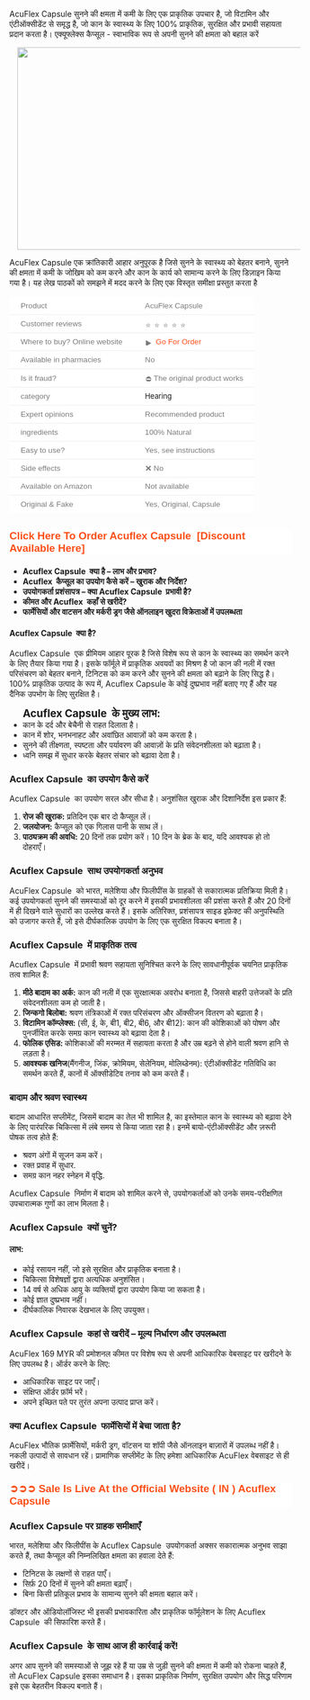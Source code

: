 <p>AcuFlex Capsule सुनने की क्षमता में कमी के लिए एक प्राकृतिक उपचार है, जो विटामिन और एंटीऑक्सीडेंट से समृद्ध है, जो कान के स्वास्थ्य के लिए 100% प्राकृतिक, सुरक्षित और प्रभावी सहायता प्रदान करता है। एक्यूफ्लेक्स कैप्सूल - स्वाभाविक रूप से अपनी सुनने की क्षमता को बहाल करें</p><div class="separator" style="clear: both; text-align: center;"><a href="https://www.healthherb.in/product/acuflex-capsules/" rel="nofollow" style="margin-left: 1em; margin-right: 1em;"><img border="0" data-original-height="768" data-original-width="1366" height="360" src="https://blogger.googleusercontent.com/img/b/R29vZ2xl/AVvXsEjjXcRtCZqaSfXtj3G-BsbgADVyj42Illk4V5dqBhIvkaJGWRjhWsXNTClJdpW_LlWVkMzh-sbYQABEwqk8yD2UoA4L3-Hjq8jXgF6vJbGZS1a8dbKOHNxBHnEw_3m-4DnQKxIYRFNPWUy4d5-BxXtY6jIwkamqw6ut7YcboyPTxjdzuhmPgdqfDkgd_Sj0/w640-h360/Acuflex%20Capsule%20for%20Hearing.jpg" width="640" /></a></div><p>AcuFlex Capsule एक क्रांतिकारी आहार अनुपूरक है जिसे सुनने के स्वास्थ्य को बेहतर बनाने, सुनने की क्षमता में कमी के जोखिम को कम करने और कान के कार्य को सामान्य करने के लिए डिज़ाइन किया गया है। यह लेख पाठकों को समझने में मदद करने के लिए एक विस्तृत समीक्षा प्रस्तुत करता है</p><table style="background-color: white; border-collapse: collapse; border-spacing: 0px; border: 0px; color: #7b7b7b; font-family: &quot;Fira Sans&quot;, Helvetica, Arial, sans-serif; font-feature-settings: inherit; font-kerning: inherit; font-optical-sizing: inherit; font-size-adjust: inherit; font-size: 16px; font-stretch: inherit; font-variant-alternates: inherit; font-variant-east-asian: inherit; font-variant-emoji: inherit; font-variant-numeric: inherit; font-variant-position: inherit; font-variation-settings: inherit; margin: 1em 0px 30px; max-width: 100%; overflow-x: auto; padding: 0px; vertical-align: baseline; width: fit-content; word-break: break-word;"><tbody style="border: 0px; box-sizing: border-box; font-family: inherit; font-feature-settings: inherit; font-kerning: inherit; font-optical-sizing: inherit; font-size-adjust: inherit; font-size: inherit; font-stretch: inherit; font-style: inherit; font-variant: inherit; font-variation-settings: inherit; line-height: inherit; margin: 0px; padding: 0px; vertical-align: baseline;"><tr style="border-bottom: 1px solid rgb(238, 238, 238); border-image: initial; border-left: 0px; border-right: 0px; border-top: 0px; box-sizing: border-box; font-family: inherit; font-feature-settings: inherit; font-kerning: inherit; font-optical-sizing: inherit; font-size-adjust: inherit; font-size: inherit; font-stretch: inherit; font-style: inherit; font-variant: inherit; font-variation-settings: inherit; height: 17px; line-height: inherit; margin: 0px; padding: 0px; vertical-align: baseline;"><td style="border: 0px; box-sizing: border-box; font-family: inherit; font-feature-settings: inherit; font-kerning: inherit; font-optical-sizing: inherit; font-size-adjust: inherit; font-size: 0.85em; font-stretch: inherit; font-style: inherit; font-variant: inherit; font-variation-settings: inherit; height: 17px; line-height: inherit; margin: 0px; padding: 8px 20px; vertical-align: baseline;"><span style="border: 0px; box-sizing: border-box; font-family: inherit; font-feature-settings: inherit; font-kerning: inherit; font-optical-sizing: inherit; font-size-adjust: inherit; font-size: inherit; font-stretch: inherit; font-style: inherit; font-variant: inherit; font-variation-settings: inherit; line-height: inherit; margin: 0px; padding: 0px; vertical-align: baseline;">Product</span></td><td style="border: 0px; box-sizing: border-box; font-feature-settings: inherit; font-kerning: inherit; font-optical-sizing: inherit; font-size-adjust: inherit; font-stretch: inherit; font-variant-alternates: inherit; font-variant-east-asian: inherit; font-variant-emoji: inherit; font-variant-numeric: inherit; font-variant-position: inherit; font-variation-settings: inherit; height: 17px; line-height: inherit; margin: 0px; padding: 8px 20px; vertical-align: baseline;"><span style="font-size: 13.6px;">AcuFlex Capsule</span></td></tr><tr style="border-bottom: 1px solid rgb(238, 238, 238); border-image: initial; border-left: 0px; border-right: 0px; border-top: 0px; box-sizing: border-box; font-family: inherit; font-feature-settings: inherit; font-kerning: inherit; font-optical-sizing: inherit; font-size-adjust: inherit; font-size: inherit; font-stretch: inherit; font-style: inherit; font-variant: inherit; font-variation-settings: inherit; height: 17px; line-height: inherit; margin: 0px; padding: 0px; vertical-align: baseline;"><td style="border: 0px; box-sizing: border-box; font-family: inherit; font-feature-settings: inherit; font-kerning: inherit; font-optical-sizing: inherit; font-size-adjust: inherit; font-size: 0.85em; font-stretch: inherit; font-style: inherit; font-variant: inherit; font-variation-settings: inherit; height: 17px; line-height: inherit; margin: 0px; padding: 8px 20px; vertical-align: baseline;"><span style="border: 0px; box-sizing: border-box; font-family: inherit; font-feature-settings: inherit; font-kerning: inherit; font-optical-sizing: inherit; font-size-adjust: inherit; font-size: inherit; font-stretch: inherit; font-style: inherit; font-variant: inherit; font-variation-settings: inherit; line-height: inherit; margin: 0px; padding: 0px; vertical-align: baseline;">Customer reviews</span></td><td style="border: 0px; box-sizing: border-box; font-family: inherit; font-feature-settings: inherit; font-kerning: inherit; font-optical-sizing: inherit; font-size-adjust: inherit; font-size: 0.85em; font-stretch: inherit; font-style: inherit; font-variant: inherit; font-variation-settings: inherit; height: 17px; line-height: inherit; margin: 0px; padding: 8px 20px; vertical-align: baseline;"><span style="border: 0px; box-sizing: border-box; font-family: inherit; font-feature-settings: inherit; font-kerning: inherit; font-optical-sizing: inherit; font-size-adjust: inherit; font-size: inherit; font-stretch: inherit; font-style: inherit; font-variant: inherit; font-variation-settings: inherit; line-height: inherit; margin: 0px; padding: 0px; vertical-align: baseline;"><img alt="⭐️" class="emoji" data-pin-no-hover="true" decoding="async" draggable="false" height="5" loading="lazy" role="img" src="https://s.w.org/images/core/emoji/14.0.0/svg/2b50.svg" style="background: none; border: none; box-shadow: none; box-sizing: border-box; display: inline; font-family: inherit; font-feature-settings: inherit; font-kerning: inherit; font-optical-sizing: inherit; font-size-adjust: inherit; font-size: inherit; font-stretch: inherit; font-style: inherit; font-variant: inherit; font-variation-settings: inherit; height: 1em; line-height: inherit; margin: 0px 0.07em; max-width: 100%; padding: 0px; vertical-align: -0.1em; width: 1em;" width="5" /><img alt="⭐️" class="emoji" data-pin-no-hover="true" decoding="async" draggable="false" role="img" src="https://s.w.org/images/core/emoji/14.0.0/svg/2b50.svg" style="background: none; border: none; box-shadow: none; box-sizing: border-box; display: inline; font-family: inherit; font-feature-settings: inherit; font-kerning: inherit; font-optical-sizing: inherit; font-size-adjust: inherit; font-size: inherit; font-stretch: inherit; font-style: inherit; font-variant: inherit; font-variation-settings: inherit; height: 1em; line-height: inherit; margin: 0px 0.07em; max-width: 100%; padding: 0px; vertical-align: -0.1em; width: 1em;" /><img alt="⭐️" class="emoji" data-pin-no-hover="true" decoding="async" draggable="false" role="img" src="https://s.w.org/images/core/emoji/14.0.0/svg/2b50.svg" style="background: none; border: none; box-shadow: none; box-sizing: border-box; display: inline; font-family: inherit; font-feature-settings: inherit; font-kerning: inherit; font-optical-sizing: inherit; font-size-adjust: inherit; font-size: inherit; font-stretch: inherit; font-style: inherit; font-variant: inherit; font-variation-settings: inherit; height: 1em; line-height: inherit; margin: 0px 0.07em; max-width: 100%; padding: 0px; vertical-align: -0.1em; width: 1em;" /><img alt="⭐️" class="emoji" data-pin-no-hover="true" decoding="async" draggable="false" role="img" src="https://s.w.org/images/core/emoji/14.0.0/svg/2b50.svg" style="background: none; border: none; box-shadow: none; box-sizing: border-box; display: inline; font-family: inherit; font-feature-settings: inherit; font-kerning: inherit; font-optical-sizing: inherit; font-size-adjust: inherit; font-size: inherit; font-stretch: inherit; font-style: inherit; font-variant: inherit; font-variation-settings: inherit; height: 1em; line-height: inherit; margin: 0px 0.07em; max-width: 100%; padding: 0px; vertical-align: -0.1em; width: 1em;" /><img alt="⭐️" class="emoji" data-pin-no-hover="true" decoding="async" draggable="false" role="img" src="https://s.w.org/images/core/emoji/14.0.0/svg/2b50.svg" style="background: none; border: none; box-shadow: none; box-sizing: border-box; display: inline; font-family: inherit; font-feature-settings: inherit; font-kerning: inherit; font-optical-sizing: inherit; font-size-adjust: inherit; font-size: inherit; font-stretch: inherit; font-style: inherit; font-variant: inherit; font-variation-settings: inherit; height: 1em; line-height: inherit; margin: 0px 0.07em; max-width: 100%; padding: 0px; vertical-align: -0.1em; width: 1em;" /></span></td></tr><tr style="border-bottom: 1px solid rgb(238, 238, 238); border-image: initial; border-left: 0px; border-right: 0px; border-top: 0px; box-sizing: border-box; font-family: inherit; font-feature-settings: inherit; font-kerning: inherit; font-optical-sizing: inherit; font-size-adjust: inherit; font-size: inherit; font-stretch: inherit; font-style: inherit; font-variant: inherit; font-variation-settings: inherit; height: 17px; line-height: inherit; margin: 0px; padding: 0px; vertical-align: baseline;"><td style="border: 0px; box-sizing: border-box; font-family: inherit; font-feature-settings: inherit; font-kerning: inherit; font-optical-sizing: inherit; font-size-adjust: inherit; font-size: 0.85em; font-stretch: inherit; font-style: inherit; font-variant: inherit; font-variation-settings: inherit; height: 17px; line-height: inherit; margin: 0px; padding: 8px 20px; vertical-align: baseline;"><span style="border: 0px; box-sizing: border-box; font-family: inherit; font-feature-settings: inherit; font-kerning: inherit; font-optical-sizing: inherit; font-size-adjust: inherit; font-size: inherit; font-stretch: inherit; font-style: inherit; font-variant: inherit; font-variation-settings: inherit; line-height: inherit; margin: 0px; padding: 0px; vertical-align: baseline;">Where to buy? Online website</span></td><td style="border: 0px; box-sizing: border-box; font-family: inherit; font-feature-settings: inherit; font-kerning: inherit; font-optical-sizing: inherit; font-size-adjust: inherit; font-size: 0.85em; font-stretch: inherit; font-style: inherit; font-variant: inherit; font-variation-settings: inherit; height: 17px; line-height: inherit; margin: 0px; padding: 8px 20px; vertical-align: baseline;"><span style="border: 0px; box-sizing: border-box; font-family: inherit; font-feature-settings: inherit; font-kerning: inherit; font-optical-sizing: inherit; font-size-adjust: inherit; font-size: inherit; font-stretch: inherit; font-style: inherit; font-variant: inherit; font-variation-settings: inherit; line-height: inherit; margin: 0px; padding: 0px; vertical-align: baseline;"><img alt="▶️" class="emoji" data-pin-no-hover="true" decoding="async" draggable="false" role="img" src="https://s.w.org/images/core/emoji/15.0.3/svg/25b6.svg" style="background: none; border: none; box-shadow: none; box-sizing: border-box; display: inline; font-family: inherit; font-feature-settings: inherit; font-kerning: inherit; font-optical-sizing: inherit; font-size-adjust: inherit; font-size: inherit; font-stretch: inherit; font-style: inherit; font-variant: inherit; font-variation-settings: inherit; height: 1em; line-height: inherit; margin: 0px 0.07em; max-width: 100%; padding: 0px; vertical-align: -0.1em; width: 1em;" />&nbsp;<a href="https://www.healthherb.in/product/acuflex-capsules/" rel="nofollow" style="background: transparent; border: 0px; box-sizing: border-box; color: #fd4f18; cursor: pointer; font-family: inherit; font-feature-settings: inherit; font-kerning: inherit; font-optical-sizing: inherit; font-size-adjust: inherit; font-size: inherit; font-stretch: inherit; font-style: inherit; font-variant: inherit; font-variation-settings: inherit; line-height: inherit; margin: 0px; padding: 0px; text-decoration-line: none; vertical-align: baseline;">Go For Order</a></span></td></tr><tr style="border-bottom: 1px solid rgb(238, 238, 238); border-image: initial; border-left: 0px; border-right: 0px; border-top: 0px; box-sizing: border-box; font-family: inherit; font-feature-settings: inherit; font-kerning: inherit; font-optical-sizing: inherit; font-size-adjust: inherit; font-size: inherit; font-stretch: inherit; font-style: inherit; font-variant: inherit; font-variation-settings: inherit; height: 17px; line-height: inherit; margin: 0px; padding: 0px; vertical-align: baseline;"><td style="border: 0px; box-sizing: border-box; font-family: inherit; font-feature-settings: inherit; font-kerning: inherit; font-optical-sizing: inherit; font-size-adjust: inherit; font-size: 0.85em; font-stretch: inherit; font-style: inherit; font-variant: inherit; font-variation-settings: inherit; height: 17px; line-height: inherit; margin: 0px; padding: 8px 20px; vertical-align: baseline;"><span style="border: 0px; box-sizing: border-box; font-family: inherit; font-feature-settings: inherit; font-kerning: inherit; font-optical-sizing: inherit; font-size-adjust: inherit; font-size: inherit; font-stretch: inherit; font-style: inherit; font-variant: inherit; font-variation-settings: inherit; line-height: inherit; margin: 0px; padding: 0px; vertical-align: baseline;">Available in pharmacies</span></td><td style="border: 0px; box-sizing: border-box; font-family: inherit; font-feature-settings: inherit; font-kerning: inherit; font-optical-sizing: inherit; font-size-adjust: inherit; font-size: 0.85em; font-stretch: inherit; font-style: inherit; font-variant: inherit; font-variation-settings: inherit; height: 17px; line-height: inherit; margin: 0px; padding: 8px 20px; vertical-align: baseline;"><span style="border: 0px; box-sizing: border-box; font-family: inherit; font-feature-settings: inherit; font-kerning: inherit; font-optical-sizing: inherit; font-size-adjust: inherit; font-size: inherit; font-stretch: inherit; font-style: inherit; font-variant: inherit; font-variation-settings: inherit; line-height: inherit; margin: 0px; padding: 0px; vertical-align: baseline;">No</span></td></tr><tr style="border-bottom: 1px solid rgb(238, 238, 238); border-image: initial; border-left: 0px; border-right: 0px; border-top: 0px; box-sizing: border-box; font-family: inherit; font-feature-settings: inherit; font-kerning: inherit; font-optical-sizing: inherit; font-size-adjust: inherit; font-size: inherit; font-stretch: inherit; font-style: inherit; font-variant: inherit; font-variation-settings: inherit; height: 17px; line-height: inherit; margin: 0px; padding: 0px; vertical-align: baseline;"><td style="border: 0px; box-sizing: border-box; font-family: inherit; font-feature-settings: inherit; font-kerning: inherit; font-optical-sizing: inherit; font-size-adjust: inherit; font-size: 0.85em; font-stretch: inherit; font-style: inherit; font-variant: inherit; font-variation-settings: inherit; height: 17px; line-height: inherit; margin: 0px; padding: 8px 20px; vertical-align: baseline;"><span style="border: 0px; box-sizing: border-box; font-family: inherit; font-feature-settings: inherit; font-kerning: inherit; font-optical-sizing: inherit; font-size-adjust: inherit; font-size: inherit; font-stretch: inherit; font-style: inherit; font-variant: inherit; font-variation-settings: inherit; line-height: inherit; margin: 0px; padding: 0px; vertical-align: baseline;">Is it fraud?</span></td><td style="border: 0px; box-sizing: border-box; font-family: inherit; font-feature-settings: inherit; font-kerning: inherit; font-optical-sizing: inherit; font-size-adjust: inherit; font-size: 0.85em; font-stretch: inherit; font-style: inherit; font-variant: inherit; font-variation-settings: inherit; height: 17px; line-height: inherit; margin: 0px; padding: 8px 20px; vertical-align: baseline;"><span style="border: 0px; box-sizing: border-box; font-family: inherit; font-feature-settings: inherit; font-kerning: inherit; font-optical-sizing: inherit; font-size-adjust: inherit; font-size: inherit; font-stretch: inherit; font-style: inherit; font-variant: inherit; font-variation-settings: inherit; line-height: inherit; margin: 0px; padding: 0px; vertical-align: baseline;"><img alt="⛔️" class="emoji" data-pin-no-hover="true" decoding="async" draggable="false" height="12" loading="lazy" role="img" src="https://s.w.org/images/core/emoji/14.0.0/svg/26d4.svg" style="background: none; border: none; box-shadow: none; box-sizing: border-box; display: inline; font-family: inherit; font-feature-settings: inherit; font-kerning: inherit; font-optical-sizing: inherit; font-size-adjust: inherit; font-size: inherit; font-stretch: inherit; font-style: inherit; font-variant: inherit; font-variation-settings: inherit; height: 1em; line-height: inherit; margin: 0px 0.07em; max-width: 100%; padding: 0px; vertical-align: -0.1em; width: 1em;" width="12" />The original product works</span></td></tr><tr style="border-bottom: 1px solid rgb(238, 238, 238); border-image: initial; border-left: 0px; border-right: 0px; border-top: 0px; box-sizing: border-box; font-family: inherit; font-feature-settings: inherit; font-kerning: inherit; font-optical-sizing: inherit; font-size-adjust: inherit; font-size: inherit; font-stretch: inherit; font-style: inherit; font-variant: inherit; font-variation-settings: inherit; height: 17px; line-height: inherit; margin: 0px; padding: 0px; vertical-align: baseline;"><td style="border: 0px; box-sizing: border-box; font-family: inherit; font-feature-settings: inherit; font-kerning: inherit; font-optical-sizing: inherit; font-size-adjust: inherit; font-size: 0.85em; font-stretch: inherit; font-style: inherit; font-variant: inherit; font-variation-settings: inherit; height: 17px; line-height: inherit; margin: 0px; padding: 8px 20px; vertical-align: baseline;"><span style="border: 0px; box-sizing: border-box; font-family: inherit; font-feature-settings: inherit; font-kerning: inherit; font-optical-sizing: inherit; font-size-adjust: inherit; font-size: inherit; font-stretch: inherit; font-style: inherit; font-variant: inherit; font-variation-settings: inherit; line-height: inherit; margin: 0px; padding: 0px; vertical-align: baseline;">category</span></td><td style="border: 0px; box-sizing: border-box; font-family: inherit; font-feature-settings: inherit; font-kerning: inherit; font-optical-sizing: inherit; font-size-adjust: inherit; font-size: 0.85em; font-stretch: inherit; font-style: inherit; font-variant: inherit; font-variation-settings: inherit; height: 17px; line-height: inherit; margin: 0px; padding: 8px 20px; vertical-align: baseline;"><a href="https://www.healthherb.in/product-category/hearing/" rel="tag" style="box-sizing: border-box; font-family: Inter, sans-serif; font-size: 13px; letter-spacing: -0.16px; line-height: 1; text-decoration-line: none;">Hearing</a></td></tr><tr style="border-bottom: 1px solid rgb(238, 238, 238); border-image: initial; border-left: 0px; border-right: 0px; border-top: 0px; box-sizing: border-box; font-family: inherit; font-feature-settings: inherit; font-kerning: inherit; font-optical-sizing: inherit; font-size-adjust: inherit; font-size: inherit; font-stretch: inherit; font-style: inherit; font-variant: inherit; font-variation-settings: inherit; height: 17px; line-height: inherit; margin: 0px; padding: 0px; vertical-align: baseline;"><td style="border: 0px; box-sizing: border-box; font-family: inherit; font-feature-settings: inherit; font-kerning: inherit; font-optical-sizing: inherit; font-size-adjust: inherit; font-size: 0.85em; font-stretch: inherit; font-style: inherit; font-variant: inherit; font-variation-settings: inherit; height: 17px; line-height: inherit; margin: 0px; padding: 8px 20px; vertical-align: baseline;"><span style="border: 0px; box-sizing: border-box; font-family: inherit; font-feature-settings: inherit; font-kerning: inherit; font-optical-sizing: inherit; font-size-adjust: inherit; font-size: inherit; font-stretch: inherit; font-style: inherit; font-variant: inherit; font-variation-settings: inherit; line-height: inherit; margin: 0px; padding: 0px; vertical-align: baseline;">Expert opinions</span></td><td style="border: 0px; box-sizing: border-box; font-family: inherit; font-feature-settings: inherit; font-kerning: inherit; font-optical-sizing: inherit; font-size-adjust: inherit; font-size: 0.85em; font-stretch: inherit; font-style: inherit; font-variant: inherit; font-variation-settings: inherit; height: 17px; line-height: inherit; margin: 0px; padding: 8px 20px; vertical-align: baseline;"><span style="border: 0px; box-sizing: border-box; font-family: inherit; font-feature-settings: inherit; font-kerning: inherit; font-optical-sizing: inherit; font-size-adjust: inherit; font-size: inherit; font-stretch: inherit; font-style: inherit; font-variant: inherit; font-variation-settings: inherit; line-height: inherit; margin: 0px; padding: 0px; vertical-align: baseline;">Recommended product</span></td></tr><tr style="border-bottom: 1px solid rgb(238, 238, 238); border-image: initial; border-left: 0px; border-right: 0px; border-top: 0px; box-sizing: border-box; font-family: inherit; font-feature-settings: inherit; font-kerning: inherit; font-optical-sizing: inherit; font-size-adjust: inherit; font-size: inherit; font-stretch: inherit; font-style: inherit; font-variant: inherit; font-variation-settings: inherit; height: 17px; line-height: inherit; margin: 0px; padding: 0px; vertical-align: baseline;"><td style="border: 0px; box-sizing: border-box; font-family: inherit; font-feature-settings: inherit; font-kerning: inherit; font-optical-sizing: inherit; font-size-adjust: inherit; font-size: 0.85em; font-stretch: inherit; font-style: inherit; font-variant: inherit; font-variation-settings: inherit; height: 17px; line-height: inherit; margin: 0px; padding: 8px 20px; vertical-align: baseline;"><span style="border: 0px; box-sizing: border-box; font-family: inherit; font-feature-settings: inherit; font-kerning: inherit; font-optical-sizing: inherit; font-size-adjust: inherit; font-size: inherit; font-stretch: inherit; font-style: inherit; font-variant: inherit; font-variation-settings: inherit; line-height: inherit; margin: 0px; padding: 0px; vertical-align: baseline;">ingredients</span></td><td style="border: 0px; box-sizing: border-box; font-family: inherit; font-feature-settings: inherit; font-kerning: inherit; font-optical-sizing: inherit; font-size-adjust: inherit; font-size: 0.85em; font-stretch: inherit; font-style: inherit; font-variant: inherit; font-variation-settings: inherit; height: 17px; line-height: inherit; margin: 0px; padding: 8px 20px; vertical-align: baseline;"><span style="border: 0px; box-sizing: border-box; font-family: inherit; font-feature-settings: inherit; font-kerning: inherit; font-optical-sizing: inherit; font-size-adjust: inherit; font-size: inherit; font-stretch: inherit; font-style: inherit; font-variant: inherit; font-variation-settings: inherit; line-height: inherit; margin: 0px; padding: 0px; vertical-align: baseline;">100% Natural</span></td></tr><tr style="border-bottom: 1px solid rgb(238, 238, 238); border-image: initial; border-left: 0px; border-right: 0px; border-top: 0px; box-sizing: border-box; font-family: inherit; font-feature-settings: inherit; font-kerning: inherit; font-optical-sizing: inherit; font-size-adjust: inherit; font-size: inherit; font-stretch: inherit; font-style: inherit; font-variant: inherit; font-variation-settings: inherit; height: 17px; line-height: inherit; margin: 0px; padding: 0px; vertical-align: baseline;"><td style="border: 0px; box-sizing: border-box; font-family: inherit; font-feature-settings: inherit; font-kerning: inherit; font-optical-sizing: inherit; font-size-adjust: inherit; font-size: 0.85em; font-stretch: inherit; font-style: inherit; font-variant: inherit; font-variation-settings: inherit; height: 17px; line-height: inherit; margin: 0px; padding: 8px 20px; vertical-align: baseline;"><span style="border: 0px; box-sizing: border-box; font-family: inherit; font-feature-settings: inherit; font-kerning: inherit; font-optical-sizing: inherit; font-size-adjust: inherit; font-size: inherit; font-stretch: inherit; font-style: inherit; font-variant: inherit; font-variation-settings: inherit; line-height: inherit; margin: 0px; padding: 0px; vertical-align: baseline;">Easy to use?</span></td><td style="border: 0px; box-sizing: border-box; font-family: inherit; font-feature-settings: inherit; font-kerning: inherit; font-optical-sizing: inherit; font-size-adjust: inherit; font-size: 0.85em; font-stretch: inherit; font-style: inherit; font-variant: inherit; font-variation-settings: inherit; height: 17px; line-height: inherit; margin: 0px; padding: 8px 20px; vertical-align: baseline;"><span style="border: 0px; box-sizing: border-box; font-family: inherit; font-feature-settings: inherit; font-kerning: inherit; font-optical-sizing: inherit; font-size-adjust: inherit; font-size: inherit; font-stretch: inherit; font-style: inherit; font-variant: inherit; font-variation-settings: inherit; line-height: inherit; margin: 0px; padding: 0px; vertical-align: baseline;">Yes, see instructions</span></td></tr><tr style="border-bottom: 1px solid rgb(238, 238, 238); border-image: initial; border-left: 0px; border-right: 0px; border-top: 0px; box-sizing: border-box; font-family: inherit; font-feature-settings: inherit; font-kerning: inherit; font-optical-sizing: inherit; font-size-adjust: inherit; font-size: inherit; font-stretch: inherit; font-style: inherit; font-variant: inherit; font-variation-settings: inherit; height: 17px; line-height: inherit; margin: 0px; padding: 0px; vertical-align: baseline;"><td style="border: 0px; box-sizing: border-box; font-family: inherit; font-feature-settings: inherit; font-kerning: inherit; font-optical-sizing: inherit; font-size-adjust: inherit; font-size: 0.85em; font-stretch: inherit; font-style: inherit; font-variant: inherit; font-variation-settings: inherit; height: 17px; line-height: inherit; margin: 0px; padding: 8px 20px; vertical-align: baseline;"><span style="border: 0px; box-sizing: border-box; font-family: inherit; font-feature-settings: inherit; font-kerning: inherit; font-optical-sizing: inherit; font-size-adjust: inherit; font-size: inherit; font-stretch: inherit; font-style: inherit; font-variant: inherit; font-variation-settings: inherit; line-height: inherit; margin: 0px; padding: 0px; vertical-align: baseline;">Side effects</span></td><td style="border: 0px; box-sizing: border-box; font-family: inherit; font-feature-settings: inherit; font-kerning: inherit; font-optical-sizing: inherit; font-size-adjust: inherit; font-size: 0.85em; font-stretch: inherit; font-style: inherit; font-variant: inherit; font-variation-settings: inherit; height: 17px; line-height: inherit; margin: 0px; padding: 8px 20px; vertical-align: baseline;"><span style="border: 0px; box-sizing: border-box; font-family: inherit; font-feature-settings: inherit; font-kerning: inherit; font-optical-sizing: inherit; font-size-adjust: inherit; font-size: inherit; font-stretch: inherit; font-style: inherit; font-variant: inherit; font-variation-settings: inherit; line-height: inherit; margin: 0px; padding: 0px; vertical-align: baseline;"><img alt="❌" class="emoji" data-pin-no-hover="true" decoding="async" draggable="false" role="img" src="https://s.w.org/images/core/emoji/14.0.0/svg/274c.svg" style="background: none; border: none; box-shadow: none; box-sizing: border-box; display: inline; font-family: inherit; font-feature-settings: inherit; font-kerning: inherit; font-optical-sizing: inherit; font-size-adjust: inherit; font-size: inherit; font-stretch: inherit; font-style: inherit; font-variant: inherit; font-variation-settings: inherit; height: 1em; line-height: inherit; margin: 0px 0.07em; max-width: 100%; padding: 0px; vertical-align: -0.1em; width: 1em;" />No</span></td></tr><tr style="border-bottom: 1px solid rgb(238, 238, 238); border-image: initial; border-left: 0px; border-right: 0px; border-top: 0px; box-sizing: border-box; font-family: inherit; font-feature-settings: inherit; font-kerning: inherit; font-optical-sizing: inherit; font-size-adjust: inherit; font-size: inherit; font-stretch: inherit; font-style: inherit; font-variant: inherit; font-variation-settings: inherit; height: 17px; line-height: inherit; margin: 0px; padding: 0px; vertical-align: baseline;"><td style="border: 0px; box-sizing: border-box; font-family: inherit; font-feature-settings: inherit; font-kerning: inherit; font-optical-sizing: inherit; font-size-adjust: inherit; font-size: 0.85em; font-stretch: inherit; font-style: inherit; font-variant: inherit; font-variation-settings: inherit; height: 17px; line-height: inherit; margin: 0px; padding: 8px 20px; vertical-align: baseline;"><span style="border: 0px; box-sizing: border-box; font-family: inherit; font-feature-settings: inherit; font-kerning: inherit; font-optical-sizing: inherit; font-size-adjust: inherit; font-size: inherit; font-stretch: inherit; font-style: inherit; font-variant: inherit; font-variation-settings: inherit; line-height: inherit; margin: 0px; padding: 0px; vertical-align: baseline;">Available on Amazon</span></td><td style="border: 0px; box-sizing: border-box; font-family: inherit; font-feature-settings: inherit; font-kerning: inherit; font-optical-sizing: inherit; font-size-adjust: inherit; font-size: 0.85em; font-stretch: inherit; font-style: inherit; font-variant: inherit; font-variation-settings: inherit; height: 17px; line-height: inherit; margin: 0px; padding: 8px 20px; vertical-align: baseline;"><span style="border: 0px; box-sizing: border-box; font-family: inherit; font-feature-settings: inherit; font-kerning: inherit; font-optical-sizing: inherit; font-size-adjust: inherit; font-size: inherit; font-stretch: inherit; font-style: inherit; font-variant: inherit; font-variation-settings: inherit; line-height: inherit; margin: 0px; padding: 0px; vertical-align: baseline;">Not available</span></td></tr><tr style="border: 0px; box-sizing: border-box; font-family: inherit; font-feature-settings: inherit; font-kerning: inherit; font-optical-sizing: inherit; font-size-adjust: inherit; font-size: inherit; font-stretch: inherit; font-style: inherit; font-variant: inherit; font-variation-settings: inherit; height: 17px; line-height: inherit; margin: 0px; padding: 0px; vertical-align: baseline;"><td style="border: 0px; box-sizing: border-box; font-family: inherit; font-feature-settings: inherit; font-kerning: inherit; font-optical-sizing: inherit; font-size-adjust: inherit; font-size: 0.85em; font-stretch: inherit; font-style: inherit; font-variant: inherit; font-variation-settings: inherit; height: 17px; line-height: inherit; margin: 0px; padding: 8px 20px; vertical-align: baseline;"><span style="border: 0px; box-sizing: border-box; font-family: inherit; font-feature-settings: inherit; font-kerning: inherit; font-optical-sizing: inherit; font-size-adjust: inherit; font-size: inherit; font-stretch: inherit; font-style: inherit; font-variant: inherit; font-variation-settings: inherit; line-height: inherit; margin: 0px; padding: 0px; vertical-align: baseline;">Original &amp; Fake</span></td><td style="border: 0px; box-sizing: border-box; font-family: inherit; font-feature-settings: inherit; font-kerning: inherit; font-optical-sizing: inherit; font-size-adjust: inherit; font-size: 0.85em; font-stretch: inherit; font-style: inherit; font-variant: inherit; font-variation-settings: inherit; height: 17px; line-height: inherit; margin: 0px; padding: 8px 20px; vertical-align: baseline;"><span style="border: 0px; box-sizing: border-box; font-family: inherit; font-feature-settings: inherit; font-kerning: inherit; font-optical-sizing: inherit; font-size-adjust: inherit; font-size: inherit; font-stretch: inherit; font-style: inherit; font-variant: inherit; font-variation-settings: inherit; line-height: inherit; margin: 0px; padding: 0px; vertical-align: baseline;">Yes, Original, Capsule&nbsp;<br /></span></td></tr></tbody></table><h2 style="background-color: white; color: #3e3f3c; font-family: Lora, serif; margin: 1em 0px;"><a href="https://www.healthherb.in/product/acuflex-capsules/" rel="nofollow" style="background-attachment: initial; background-clip: initial; background-image: initial; background-origin: initial; background-position: initial; background-repeat: initial; background-size: initial; border: 0px; box-sizing: border-box; color: #fd4f18; cursor: pointer; font-family: &quot;Fira Sans&quot;, Helvetica, Arial, sans-serif; font-feature-settings: inherit; font-kerning: inherit; font-optical-sizing: inherit; font-size-adjust: inherit; font-size: 16px; font-stretch: inherit; font-variant-alternates: inherit; font-variant-east-asian: inherit; font-variant-emoji: inherit; font-variant-numeric: inherit; font-variant-position: inherit; font-variation-settings: inherit; line-height: inherit; margin: 0px; padding: 0px; text-align: center; text-decoration-line: none; vertical-align: baseline;"><span style="border: 0px; box-sizing: border-box; font-family: inherit; font-feature-settings: inherit; font-kerning: inherit; font-optical-sizing: inherit; font-size-adjust: inherit; font-size: 14pt; font-stretch: inherit; font-style: inherit; font-variant: inherit; font-variation-settings: inherit; line-height: inherit; margin: 0px; padding: 0px; vertical-align: baseline;">Click Here To Order Acuflex Capsule&nbsp; [Discount Available Here]</span></a></h2><ul><li><b>Acuflex Capsule&nbsp; क्या है – लाभ और प्रभाव?</b></li><li><b>Acuflex&nbsp; कैप्सूल का उपयोग कैसे करें – खुराक और निर्देश?</b></li><li><b>उपयोगकर्ता प्रशंसापत्र – क्या Acuflex Capsule&nbsp; प्रभावी है?</b></li><li><b>कीमत और&nbsp;<b>Acuflex&nbsp;</b>&nbsp;कहाँ से खरीदें?</b></li><li><b>फार्मेसियों और वाटसन और मर्करी ड्रग जैसे ऑनलाइन खुदरा विक्रेताओं में उपलब्धता</b></li></ul><h4>Acuflex Capsule&nbsp; क्या है?</h4><p>Acuflex Capsule&nbsp; एक प्रीमियम आहार पूरक है जिसे विशेष रूप से कान के स्वास्थ्य का समर्थन करने के लिए तैयार किया गया है। इसके फॉर्मूले में प्राकृतिक अवयवों का मिश्रण है जो कान की नली में रक्त परिसंचरण को बेहतर बनाने, टिनिटस को कम करने और सुनने की क्षमता को बढ़ाने के लिए सिद्ध है। 100% प्राकृतिक उत्पाद के रूप में, Acuflex Capsule&nbsp;के कोई दुष्प्रभाव नहीं बताए गए हैं और यह दैनिक उपभोग के लिए सुरक्षित है।</p><ul><span style="font-size: 18.72px;"><b>Acuflex Capsule&nbsp; के मुख्य लाभ:</b></span><li>कान के दर्द और बेचैनी से राहत दिलाता है।</li><li>कान में शोर, भनभनाहट और अवांछित आवाज़ों को कम करता है।</li><li>सुनने की तीक्ष्णता, स्पष्टता और पर्यावरण की आवाज़ों के प्रति संवेदनशीलता को बढ़ाता है।</li><li>ध्वनि समझ में सुधार करके बेहतर संचार को बढ़ावा देता है।</li></ul><h3>Acuflex Capsule&nbsp; का उपयोग कैसे करें</h3><p>Acuflex Capsule&nbsp; का उपयोग सरल और सीधा है। अनुशंसित खुराक और दिशानिर्देश इस प्रकार हैं:</p><ol><li><b>रोज की खुराक:</b>&nbsp;प्रतिदिन एक बार दो कैप्सूल लें।</li><li><b>जलयोजन:</b>&nbsp;कैप्सूल को एक गिलास पानी के साथ लें।</li><li><b>पाठ्यक्रम की अवधि:</b>&nbsp;20 दिनों तक प्रयोग करें। 10 दिन के ब्रेक के बाद, यदि आवश्यक हो तो दोहराएँ।</li></ol><h3>Acuflex Capsule&nbsp; साथ उपयोगकर्ता अनुभव</h3><p>AcuFlex Capsule&nbsp; को भारत, मलेशिया और फिलीपींस के ग्राहकों से सकारात्मक प्रतिक्रिया मिली है। कई उपयोगकर्ता सुनने की समस्याओं को दूर करने में इसकी प्रभावशीलता की प्रशंसा करते हैं और 20 दिनों में ही दिखने वाले सुधारों का उल्लेख करते हैं। इसके अतिरिक्त, प्रशंसापत्र साइड इफ़ेक्ट की अनुपस्थिति को उजागर करते हैं, जो इसे दीर्घकालिक उपयोग के लिए एक सुरक्षित विकल्प बनाता है।</p><h3>Acuflex Capsule&nbsp; में प्राकृतिक तत्व</h3><p>Acuflex Capsule&nbsp; में प्रभावी श्रवण सहायता सुनिश्चित करने के लिए सावधानीपूर्वक चयनित प्राकृतिक तत्व शामिल हैं:</p><ol><li><b>मीठे बादाम का अर्क:</b>&nbsp;कान की नली में एक सुरक्षात्मक अवरोध बनाता है, जिससे बाहरी उत्तेजकों के प्रति संवेदनशीलता कम हो जाती है।</li><li><b>जिन्कगो बिलोबा:</b>&nbsp;श्रवण तंत्रिकाओं में रक्त परिसंचरण और ऑक्सीजन वितरण को बढ़ाता है।</li><li><b>विटामिन कॉम्प्लेक्स:&nbsp;</b>(सी, ई, के, बी1, बी2, बी6, और बी12): कान की कोशिकाओं को पोषण और पुनर्जीवित करके समग्र कान स्वास्थ्य को बढ़ावा देता है।</li><li><b>फोलिक एसिड:&nbsp;</b>कोशिकाओं की मरम्मत में सहायता करता है और उम्र बढ़ने से होने वाली श्रवण हानि से लड़ता है।</li><li><b>आवश्यक खनिज</b>(मैंगनीज, जिंक, क्रोमियम, सेलेनियम, मोलिब्डेनम): एंटीऑक्सीडेंट गतिविधि का समर्थन करते हैं, कानों में ऑक्सीडेटिव तनाव को कम करते हैं।</li></ol><h3>बादाम और श्रवण स्वास्थ्य</h3><p>बादाम आधारित सप्लीमेंट, जिसमें बादाम का तेल भी शामिल है, का इस्तेमाल कान के स्वास्थ्य को बढ़ावा देने के लिए पारंपरिक चिकित्सा में लंबे समय से किया जाता रहा है। इनमें बायो-एंटीऑक्सीडेंट और ज़रूरी पोषक तत्व होते हैं:</p><ul><li>श्रवण अंगों में सूजन कम करें।</li><li>रक्त प्रवाह में सुधार.</li><li>समग्र कान नहर स्नेहन में वृद्धि.</li></ul><p>Acuflex Capsule&nbsp; निर्माण में बादाम को शामिल करने से, उपयोगकर्ताओं को उनके समय-परीक्षणित उपचारात्मक गुणों का लाभ मिलता है।</p><h3>Acuflex Capsule&nbsp; क्यों चुनें?</h3><h4>लाभ:</h4><ul><li>कोई रसायन नहीं, जो इसे सुरक्षित और प्राकृतिक बनाता है।</li><li>चिकित्सा विशेषज्ञों द्वारा अत्यधिक अनुशंसित।</li><li>14 वर्ष से अधिक आयु के व्यक्तियों द्वारा उपयोग किया जा सकता है।</li><li>कोई ज्ञात दुष्प्रभाव नहीं।</li><li>दीर्घकालिक निवारक देखभाल के लिए उपयुक्त।</li></ul><h3>Acuflex Capsule&nbsp; कहां से खरीदें – मूल्य निर्धारण और उपलब्धता</h3><p>AcuFlex 169 MYR की प्रमोशनल कीमत पर विशेष रूप से अपनी आधिकारिक वेबसाइट पर खरीदने के लिए उपलब्ध है। ऑर्डर करने के लिए:</p><ul><li>आधिकारिक साइट पर जाएँ।</li><li>संक्षिप्त ऑर्डर फ़ॉर्म भरें।</li><li>अपने इच्छित पते पर तुरंत अपना उत्पाद प्राप्त करें।</li></ul><h3>क्या Acuflex Capsule&nbsp; फार्मेसियों में बेचा जाता है?</h3><p>AcuFlex भौतिक फ़ार्मेसियों, मर्करी ड्रग, वॉटसन या शॉपी जैसे ऑनलाइन बाज़ारों में उपलब्ध नहीं है। नकली उत्पादों से सावधान रहें। प्रामाणिक सप्लीमेंट के लिए हमेशा आधिकारिक AcuFlex वेबसाइट से ही खरीदें।</p><h2 style="background-color: white; color: #3e3f3c; font-family: Lora, serif; margin: 1em 0px;"><a href="https://www.healthherb.in/product/acuflex-capsules/" rel="nofollow" style="background-attachment: initial; background-clip: initial; background-image: initial; background-origin: initial; background-position: initial; background-repeat: initial; background-size: initial; border: 0px; box-sizing: border-box; color: #fd4f18; cursor: pointer; font-family: &quot;Fira Sans&quot;, Helvetica, Arial, sans-serif; font-feature-settings: inherit; font-kerning: inherit; font-optical-sizing: inherit; font-size-adjust: inherit; font-size: 16px; font-stretch: inherit; font-variant-alternates: inherit; font-variant-east-asian: inherit; font-variant-emoji: inherit; font-variant-numeric: inherit; font-variant-position: inherit; font-variation-settings: inherit; line-height: inherit; margin: 0px; padding: 0px; text-align: center; text-decoration-line: none; vertical-align: baseline;"><span style="border: 0px; box-sizing: border-box; font-family: inherit; font-feature-settings: inherit; font-kerning: inherit; font-optical-sizing: inherit; font-size-adjust: inherit; font-size: 14pt; font-stretch: inherit; font-style: inherit; font-variant: inherit; font-variation-settings: inherit; line-height: inherit; margin: 0px; padding: 0px; vertical-align: baseline;">➲➲➲ Sale Is Live At the Official Website ( IN ) Acuflex Capsule&nbsp;</span></a></h2><h3>Acuflex Capsule पर ग्राहक समीक्षाएँ</h3><p>भारत, मलेशिया और फिलीपींस के Acuflex Capsule&nbsp; उपयोगकर्ता अक्सर सकारात्मक अनुभव साझा करते हैं, तथा कैप्सूल की निम्नलिखित क्षमता का हवाला देते हैं:</p><ul><li>टिनिटस के लक्षणों से राहत पाएँ।</li><li>सिर्फ़ 20 दिनों में सुनने की क्षमता बढ़ाएँ।</li><li>बिना किसी प्रतिकूल प्रभाव के सामान्य सुनने की क्षमता बहाल करें।</li></ul><p>डॉक्टर और ऑडियोलॉजिस्ट भी इसकी प्रभावकारिता और प्राकृतिक फॉर्मूलेशन के लिए Acuflex Capsule&nbsp; की सिफारिश करते हैं।</p><h3>Acuflex Capsule&nbsp; के साथ आज ही कार्रवाई करें!</h3><p>अगर आप सुनने की समस्याओं से जूझ रहे हैं या उम्र से जुड़ी सुनने की क्षमता में कमी को रोकना चाहते हैं, तो AcuFlex Capsule इसका समाधान है। इसका प्राकृतिक निर्माण, सुरक्षित उपयोग और सिद्ध परिणाम इसे एक बेहतरीन विकल्प बनाते हैं।</p>
